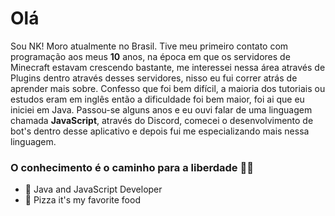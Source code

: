 # **Olá**

Sou NK! Moro atualmente no Brasil. Tive meu primeiro contato com programação aos meus **10** anos, na época em que os servidores de Minecraft estavam crescendo bastante, me interessei nessa área através de Plugins dentro através desses servidores, nisso eu fui correr atrás de aprender mais sobre. Confesso que foi bem difícil, a maioria dos tutoriais ou estudos eram em inglês então a dificuldade foi bem maior, foi ai que eu iniciei em Java. 
Passou-se alguns anos e eu ouvi falar de uma linguagem chamada **JavaScript**, através do Discord, comecei o desenvolvimento de bot's dentro desse aplicativo e depois fui me especializando mais nessa linguagem.

### **O conhecimento é o caminho para a liberdade** 👨‍🚒

- 🚀 Java and JavaScript Developer
- 🍕 Pizza it's my favorite food
